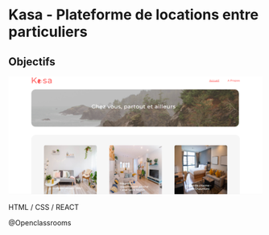 # Kasa - Plateforme de locations entre particuliers

## Objectifs

![](src/assets/preview.png)

HTML / CSS / REACT

@Openclassrooms


